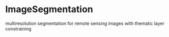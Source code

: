 # ImageSegmentation
multiresolution segmentation for remote sensing images with thematic layer constraining
